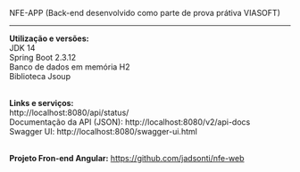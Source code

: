 NFE-APP
(Back-end desenvolvido como parte de prova prátiva VIASOFT)
<hr>

<b>Utilização e versões: </b><br> 
JDK 14<br> 
Spring Boot 2.3.12<br> 
Banco de dados em memória H2<br> 
Biblioteca Jsoup<br> <br> 

<b>Links e serviços:</b> <br> 
http://localhost:8080/api/status/<br> 
Documentação da API (JSON): http://localhost:8080/v2/api-docs<br> 
Swagger UI: http://localhost:8080/swagger-ui.html<br> <br> 

<b>Projeto Fron-end Angular:</b> https://github.com/jadsonti/nfe-web
